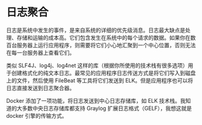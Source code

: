 # 日志聚合

日志是系统中发生的事件，是来自系统的详细的优先级消息。日志最大缺点是处理、存储和运输的成本高。它们包含发生在系统中的每个请求的数据。如果你在数百台服务器上运行应用程序，则需要将它们小心地汇聚到一个中心位置，否则无法在每一台服务器上查看它们。

类似 SLF4J、log4j、log4net 这样的库（根据你所使用的技术栈有很多选项）用于创建格式化的纯文本日志。最常见的应用程序日志传送方式是将它们写入到磁盘上的文件，然后使用 FileBeat 等工具将它们发送到 ELK。但是应用程序也可以将日志直接发送到日志聚合器。

Docker 添加了一项功能，将日志发送到中心日志存储库，如 ELK 技术栈。我知道的大多数中央日志存储库都支持 Graylog 扩展日志格式（GELF），我想这就是 docker 引擎的传输方式。
